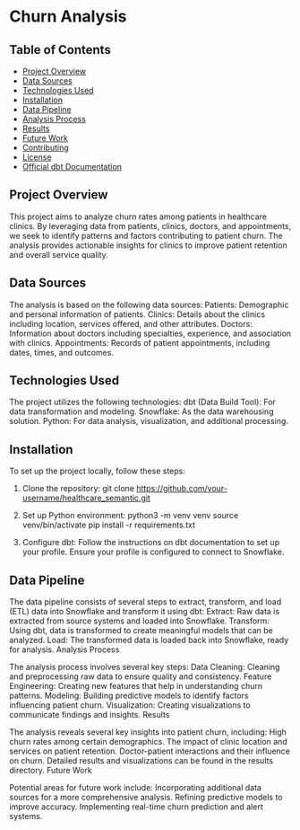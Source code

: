 # Churn Analysis

## Table of Contents
- [Project Overview](#project-overview)
- [Data Sources](#data-sources)
- [Technologies Used](#technologies-used)
- [Installation](#installation)
- [Data Pipeline](#data-pipeline)
- [Analysis Process](#analysis-process)
- [Results](#results)
- [Future Work](#future-work)
- [Contributing](#contributing)
- [License](#license)
- [Official dbt Documentation](https://docs.getdbt.com/docs/introduction)


## Project Overview

This project aims to analyze churn rates among patients in healthcare clinics. By leveraging data from patients, clinics, doctors, and appointments, we seek to identify patterns and factors contributing to patient churn. The analysis provides actionable insights for clinics to improve patient retention and overall service quality.

## Data Sources
The analysis is based on the following data sources:
  Patients: Demographic and personal information of patients.
  Clinics: Details about the clinics including location, services offered, and other attributes.
  Doctors: Information about doctors including specialties, experience, and association with clinics.
  Appointments: Records of patient appointments, including dates, times, and outcomes.

## Technologies Used
The project utilizes the following technologies:
  dbt (Data Build Tool): For data transformation and modeling.
  Snowflake: As the data warehousing solution.
  Python: For data analysis, visualization, and additional processing.

## Installation
To set up the project locally, follow these steps:

  1. Clone the repository:
git clone https://github.com/your-username/healthcare_semantic.git

  2. Set up Python environment:
python3 -m venv venv
source venv/bin/activate
pip install -r requirements.txt

  3. Configure dbt:
Follow the instructions on dbt documentation to set up your profile.
Ensure your profile is configured to connect to Snowflake.

## Data Pipeline
The data pipeline consists of several steps to extract, transform, and load (ETL) data into Snowflake and transform it using dbt:
Extract: Raw data is extracted from source systems and loaded into Snowflake.
Transform: Using dbt, data is transformed to create meaningful models that can be analyzed.
Load: The transformed data is loaded back into Snowflake, ready for analysis.
Analysis Process

The analysis process involves several key steps:
Data Cleaning: Cleaning and preprocessing raw data to ensure quality and consistency.
Feature Engineering: Creating new features that help in understanding churn patterns.
Modeling: Building predictive models to identify factors influencing patient churn.
Visualization: Creating visualizations to communicate findings and insights.
Results

The analysis reveals several key insights into patient churn, including:
High churn rates among certain demographics.
The impact of clinic location and services on patient retention.
Doctor-patient interactions and their influence on churn.
Detailed results and visualizations can be found in the results directory.
Future Work

Potential areas for future work include:
Incorporating additional data sources for a more comprehensive analysis.
Refining predictive models to improve accuracy.
Implementing real-time churn prediction and alert systems.
